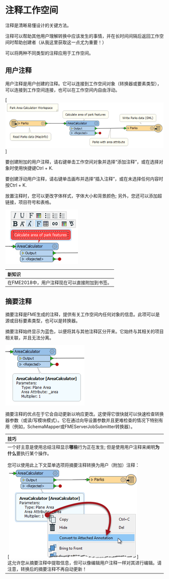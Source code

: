 # 注释工作空间

注释是清晰易懂设计的关键方法。

注释可以帮助其他用户理解转换中应该发生的事情，并在长时间间隔后返回工作空间时帮助创建者（从我这里获取这一点尤为重要！）

可以将两种不同类型的注释应用于工作空间。

## 用户注释

用户注释是用户创建的注释。它可以连接到工作空间对象（转换器或要素类型），可以连接到工作空间连接，也可以在工作空间内自由浮动。

[![](../../.gitbook/assets/img5.002.userannotation.png)]

要创建附加的用户注释，请右键单击工作空间对象并选择“添加注释”，或在选择对象时使用快捷键Ctrl + K.

要创建浮动用户注释，请右键单击画布并选择“插入注释”，或在未选择任何内容时按Ctrl + K.

放置注释时，您可以更改字体样式，字体大小和背景颜色; 另外，您还可以添加超链接，项目符号和表格。

[![](../../.gitbook/assets/img5.003.userannotationoptions.png)](https://github.com/safesoftware/FMETraining/blob/Desktop-Basic-2018/DesktopBasic5BestPractice/Images/Img5.003.UserAnnotationOptions.png)

|  新知识 |
| :--- |
|  在FME2018中，用户注释现在可以直接附加到书签。 |

## 摘要注释

摘要注释是FME生成的注释，提供有关工作空间内任何对象的信息。此项可以是源或目标要素类型，也可以是转换器。

摘要注释始终显示为蓝色，以便将其与其他注释区分开来。它始终与其相关的项目相关联，并且无法分离。

[![](../../.gitbook/assets/img5.004.summaryannotation.png)](https://github.com/safesoftware/FMETraining/blob/Desktop-Basic-2018/DesktopBasic5BestPractice/Images/Img5.004.SummaryAnnotation.png)

摘要注释的优点在于它会自动更新以响应更改。这使得它很快就可以快速检查转换器参数（或读/写模块模式）。它在通过向导设置参数并且更难检查的情况下特别有用（例如，SchemaMapper或FMEServerJobSubmitter转换器）。

|  技巧 |
| :--- |
|  一个好主意是使用总结注释显示**哪些**行为正在发生; 但是使用用户注释来阐明**为什么**要执行某个操作。<br><br>您可以使用此上下文菜单选项将摘要注释转换为用户（附加）注释：<br> 
[![](../../.gitbook/assets/img5.005.summaryannotationconversion.png)]<br>这允许您从摘要注释中提取信息，但可以像编辑用户注释一样对其进行编辑。请注意，转换后的摘要注释不再自动更新！ |

